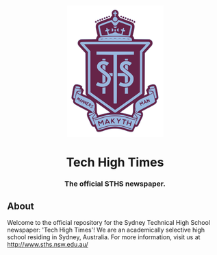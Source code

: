 <p align="center"><img src="images/schoollogo.png" /></p>

<h1 align="center">Tech High Times</h1>
<h3 align="center">The official STHS newspaper.</h3>

## About
Welcome to the official repository for the Sydney Technical High School newspaper: 'Tech High Times'!
We are an academically selective high school residing in Sydney, Australia.
For more information, visit us at http://www.sths.nsw.edu.au/
